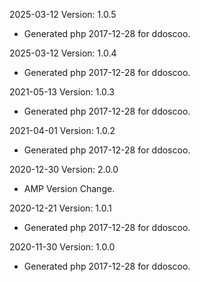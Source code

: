 2025-03-12 Version: 1.0.5
- Generated php 2017-12-28 for ddoscoo.

2025-03-12 Version: 1.0.4
- Generated php 2017-12-28 for ddoscoo.

2021-05-13 Version: 1.0.3
- Generated php 2017-12-28 for ddoscoo.

2021-04-01 Version: 1.0.2
- Generated php 2017-12-28 for ddoscoo.

2020-12-30 Version: 2.0.0
- AMP Version Change.

2020-12-21 Version: 1.0.1
- Generated php 2017-12-28 for ddoscoo.

2020-11-30 Version: 1.0.0
- Generated php 2017-12-28 for ddoscoo.

